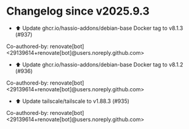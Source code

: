# Changelog since v2025.9.3
- ⬆️ Update ghcr.io/hassio-addons/debian-base Docker tag to v8.1.3 (#937)

Co-authored-by: renovate[bot] <29139614+renovate[bot]@users.noreply.github.com> 
- ⬆️ Update ghcr.io/hassio-addons/debian-base Docker tag to v8.1.2 (#936)

Co-authored-by: renovate[bot] <29139614+renovate[bot]@users.noreply.github.com> 
- ⬆️ Update tailscale/tailscale to v1.88.3 (#935)

Co-authored-by: renovate[bot] <29139614+renovate[bot]@users.noreply.github.com> 
